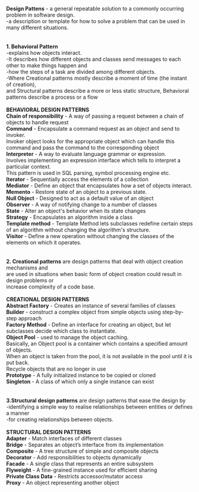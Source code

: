 **Design Pattens** - a general repeatable solution to a commonly occurring problem in software design.<br />
-a description or template for how to solve a problem that can be used in many different situations.<br />
<br />
<br />
**1. Behavioral Pattern** <br />
-explains how objects interact.<br />
-It describes how different objects and classes send messages to each other to make things happen and<br />
-how the steps of a task are divided among different objects.<br />
-Where Creational patterns mostly describe a moment of time (the instant of creation),<br />
and Structural patterns describe a more or less static structure, Behavioral patterns describe a process or a flow<br />
<br />
**BEHAVIORAL DESIGN PATTERNS**<br />
**Chain of responsibility** - A way of passing a request between a chain of objects to handle request<br />
**Command** - Encapsulate a command request as an object and send to invoker.<br />
Invoker object looks for the appropriate object which can handle this command and pass the command to the corresponding object<br />
**Interpreter** - A way to evaluate language grammar or expression.<br /> 
Involves implementing an expression interface which tells to interpret a particular context.<br />
This pattern is used in SQL parsing, symbol processing engine etc.<br />
**Iterator** - Sequentially access the elements of a collection<br />
**Mediator** - Define an object that encapsulates how a set of objects interact.<br />
**Memento** - Restore state of an object to a previous state.<br />
**Null Object** - Designed to act as a default value of an object<br />
**Observer** - A way of notifying change to a number of classes<br />
**State** - Alter an object's behavior when its state changes<br />
**Strategy** - Encapsulates an algorithm inside a class<br />
**Template method** - Template Method lets subclasses redefine certain steps of an algorithm without changing the algorithm's structure.<br />
**Visitor** - Define a new operation without changing the classes of the elements on which it operates.<br />
<br /><br />
**2. Creational patterns** are design patterns that deal with object creation mechanisms and<br />
are used in situations when basic form of object creation could result in design problems or<br />
increase complexity of a code base.<br />
<br />
**CREATIONAL DESIGN PATTERNS**<br />
**Abstract Factory** - Creates an instance of several families of classes<br />
**Builder** - construct a complex object from simple objects using step-by-step approach<br />
**Factory Method** - Define an interface for creating an object, but let subclasses decide which class to instantiate.<br />
**Object Pool** - used to manage the object caching.<br />
Basically, an Object pool is a container which contains a specified amount of objects.<br /> 
When an object is taken from the pool, it is not available in the pool until it is put back.<br />
Recycle objects that are no longer in use<br />
**Prototype** - A fully initialized instance to be copied or cloned<br />
**Singleton** - A class of which only a single instance can exist<br />
<br />
<br />
**3.Structural design patterns** are design patterns that ease the design by<br />
-identifying a simple way to realise relationships between entities or defines a manner<br /> 
-for creating relationships between objects.<br /><br />
**STRUCTURAL DESIGN PATTERNS**<br />
**Adapter** - Match interfaces of different classes<br />
**Bridge** - Separates an object’s interface from its implementation<br />
**Composite** - A tree structure of simple and composite objects<br />
**Decorator** - Add responsibilities to objects dynamically<br />
**Facade** - A single class that represents an entire subsystem<br />
**Flyweight** - A fine-grained instance used for efficient sharing<br />
**Private Class Data** - Restricts accessor/mutator access<br />
**Proxy** - An object representing another object<br />
